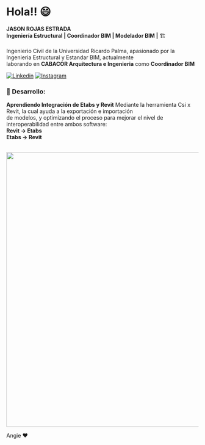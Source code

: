 <!-- Greeting -->
# Hola!! 😄

<!--Introduction -->
**JASON ROJAS ESTRADA**<br>
**Ingeniería Estructural | Coordinador BIM | Modelador BIM |** 🏗️<br><br>
Ingenierio Civil de la Universidad Ricardo Palma, apasionado por la Ingenieria Estructural y Estandar BIM, actualmente<br> laborando en **CABACOR Arquitectura e Ingenieria** como **Coordinador BIM**
<br>
<!-- Your badges -->
[![Linkedin](https://img.shields.io/badge/-JasonRojasEstrada-blue?style=flat&logo=Linkedin&logoColor=white)](https://www.linkedin.com/in/jason-rojas-estrada-a7b8a1217/)
[![Instagram](https://img.shields.io/badge/-rjasonlz-c13584?style=flat&labelColor=c13584&logo=instagram&logoColor=white)](https://www.instagram.com/rjasonlz/)

<!-- Profile View Count -->


<!-- Working GIF -->

### 💼  Desarrollo: 
**Aprendiendo Integración de Etabs y Revit**
  Mediante la herramienta Csi x Revit, la cual ayuda a la exportación e importación<br>
  de modelos, y optimizando el proceso para mejorar el nivel de interoperabilidad entre ambos software:<br>
  **Revit -> Etabs**<br>
  **Etabs -> Revit**<br>
 

&nbsp;&nbsp;&nbsp;&nbsp;&nbsp;&nbsp;&nbsp;&nbsp;&nbsp;&nbsp;<img src="https://media3.giphy.com/media/v1.Y2lkPTc5MGI3NjExeTAwcW5zdm1ib2tqNm95cmhsZ3N3dWY4cWJoNTgybHJ6MHRlbjVqMyZlcD12MV9pbnRlcm5hbF9naWZfYnlfaWQmY3Q9Zw/vinkmJE7H7QUcQblqj/giphy.gif" width="720"> <br>

Angie ❤️


